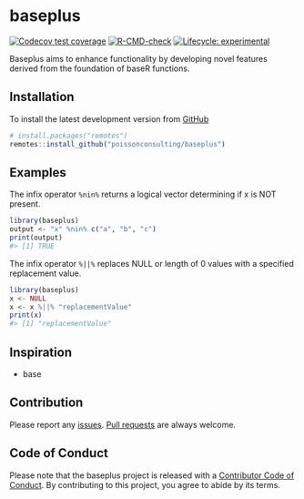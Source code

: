 
<!-- README.md is generated from README.Rmd. Please edit that file -->

# baseplus

<!-- badges: start -->

[![Codecov test
coverage](https://codecov.io/gh/poissonconsulting/baseplus/branch/main/graph/badge.svg)](https://app.codecov.io/gh/poissonconsulting/baseplus?branch=main)
[![R-CMD-check](https://github.com/poissonconsulting/baseplus/actions/workflows/R-CMD-check.yaml/badge.svg)](https://github.com/poissonconsulting/baseplus/actions/workflows/R-CMD-check.yaml)
[![Lifecycle:
experimental](https://img.shields.io/badge/lifecycle-experimental-orange.svg)](https://lifecycle.r-lib.org/articles/stages.html#experimental)
<!-- badges: end -->

Baseplus aims to enhance functionality by developing novel features
derived from the foundation of baseR functions.

## Installation

To install the latest development version from
[GitHub](https://github.com/poissonconsulting/baseplus)

``` r
# install.packages("remotes")
remotes::install_github("poissonconsulting/baseplus")
```

## Examples

The infix operator `%nin%` returns a logical vector determining if x is
NOT present.

``` r
library(baseplus)
output <- "x" %nin% c("a", "b", "c")
print(output)
#> [1] TRUE
```

The infix operator `%||%` replaces NULL or length of 0 values with a
specified replacement value.

``` r
library(baseplus)
x <- NULL
x <- x %||% "replacementValue"
print(x)
#> [1] "replacementValue"
```

## Inspiration

- base

## Contribution

Please report any
[issues](https://github.com/poissonconsulting/baseplus/issues). [Pull
requests](https://github.com/poissonconsulting/baseplus/pulls) are
always welcome.

## Code of Conduct

Please note that the baseplus project is released with a [Contributor
Code of
Conduct](https://contributor-covenant.org/version/2/1/CODE_OF_CONDUCT.html).
By contributing to this project, you agree to abide by its terms.
